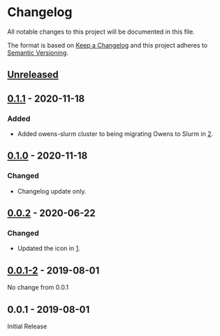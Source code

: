# Changelog
All notable changes to this project will be documented in this file.

The format is based on [Keep a Changelog](http://keepachangelog.com/en/1.0.0/)
and this project adheres to [Semantic Versioning](http://semver.org/spec/v2.0.0.html).

## [Unreleased]
## [0.1.1] - 2020-11-18
### Added
- Added owens-slurm cluster to being migrating Owens to Slurm in
  [2](https://github.com/OSC/bc_osc_qgis/pull/2).

## [0.1.0] - 2020-11-18
### Changed
- Changelog update only.

## [0.0.2] - 2020-06-22
### Changed
- Updated the icon in [1](https://github.com/OSC/bc_osc_qgis/pull/1).

## [0.0.1-2] - 2019-08-01
No change from 0.0.1

## 0.0.1 - 2019-08-01
Initial Release

[Unreleased]: https://github.com/OSC/bc_osc_qgis/compare/v0.1.1...HEAD
[0.1.1]: https://github.com/OSC/bc_osc_qgis/compare/v0.1.0...v0.1.1
[0.1.0]: https://github.com/OSC/bc_osc_qgis/compare/v0.0.2...v0.1.0
[0.0.2]: https://github.com/OSC/bc_osc_qgis/compare/v0.0.1-2...v0.0.2
[0.0.1-2]: https://github.com/OSC/bc_osc_qgis/compare/v0.0.1...v0.0.1-2
